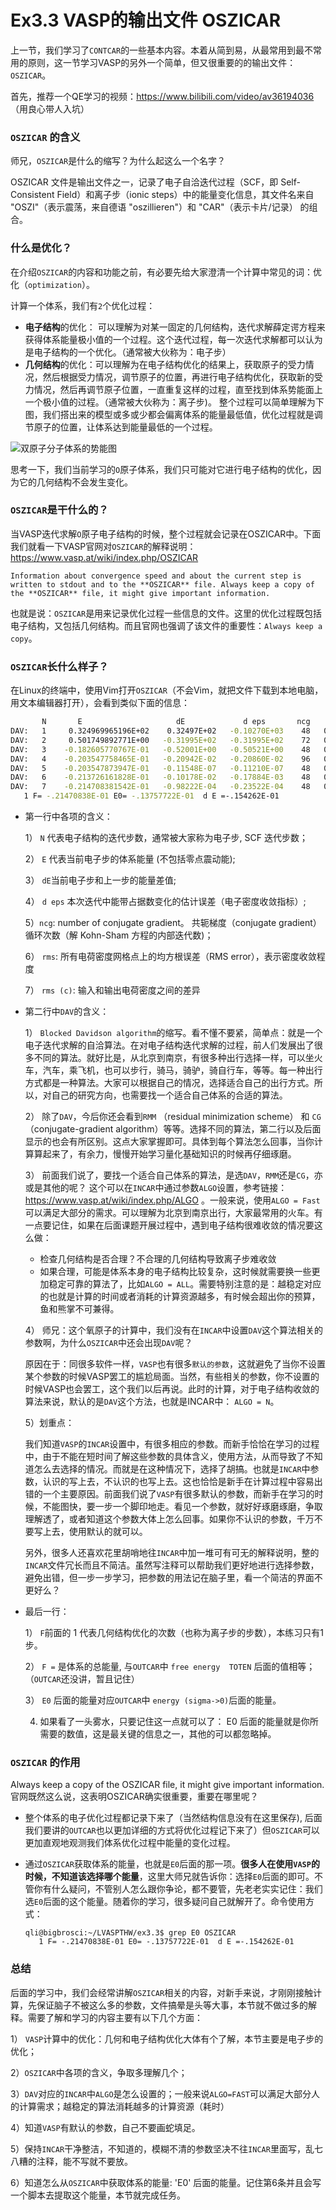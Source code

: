 # Ex3.3 VASP的输出文件 OSZICAR

上一节，我们学习了`CONTCAR`的一些基本内容。本着从简到易，从最常用到最不常用的原则，这一节学习VASP的另外一个简单，但又很重要的的输出文件：`OSZICAR`。 

首先，推荐一个QE学习的视频：https://www.bilibili.com/video/av36194036 （用良心带人入坑）

### `OSZICAR` 的含义

师兄，`OSZICAR`是什么的缩写？为什么起这么一个名字？

OSZICAR 文件是输出文件之一，记录了电子自洽迭代过程（SCF，即 Self-Consistent Field）和离子步（ionic steps）中的能量变化信息，其文件名来自 "OSZI"（表示震荡，来自德语 "oszillieren"）和 "CAR"（表示卡片/记录） 的组合。


### 什么是优化？

在介绍`OSZICAR`的内容和功能之前，有必要先给大家澄清一个计算中常见的词：优化（`optimization`）。

计算一个体系，我们有`2`个优化过程：

* **电子结构**的优化： 可以理解为对某一固定的几何结构，迭代求解薛定谔方程来获得体系能量极小值的一个过程。这个迭代过程，每一次迭代求解都可以认为是电子结构的一个优化。（通常被大伙称为：电子步）
* **几何结构**的优化：可以理解为在电子结构优化的结果上，获取原子的受力情况，然后根据受力情况，调节原子的位置，再进行电子结构优化，获取新的受力情况，然后再调节原子位置，一直重复这样的过程，直至找到体系势能面上一个极小值的过程。（通常被大伙称为：离子步)。 整个过程可以简单理解为下图，我们搭出来的模型或多或少都会偏离体系的能量最低值，优化过程就是调节原子的位置，让体系达到能量最低的一个过程。

![双原子分子体系的势能图](figs/ex3.3_1.png)

思考一下，我们当前学习的`O`原子体系，我们只可能对它进行电子结构的优化，因为它的几何结构不会发生变化。

### `OSZICAR`是干什么的？

当VASP迭代求解`O`原子电子结构的时候，整个过程就会记录在OSZICAR中。下面我们就看一下VASP官网对`OSZICAR`的解释说明：https://www.vasp.at/wiki/index.php/OSZICAR

```
Information about convergence speed and about the current step is written to stdout and to the **OSZICAR** file. Always keep a copy of the **OSZICAR** file, it might give important information.
```

也就是说：`OSZICAR`是用来记录优化过程一些信息的文件。这里的优化过程既包括电子结构，又包括几何结构。而且官网也强调了该文件的重要性：`Always keep a copy`。

### `OSZICAR`长什么样子？

在Linux的终端中，使用Vim打开`OSZICAR`（不会Vim，就把文件下载到本地电脑，用文本编辑器打开），会看到类似下面的信息：

```bash
       N       E                     dE             d eps       ncg     rms          rms（c）
DAV:   1     0.324969965196E+02    0.32497E+02   -0.10270E+03    48   0.977E+01
DAV:   2     0.501749892771E+00   -0.31995E+02   -0.31995E+02    72   0.202E+01
DAV:   3    -0.182605770767E-01   -0.52001E+00   -0.50521E+00    48   0.521E+00
DAV:   4    -0.203547758465E-01   -0.20942E-02   -0.20860E-02    96   0.333E-01
DAV:   5    -0.203547873947E-01   -0.11548E-07   -0.11210E-07    48   0.844E-04    0.307E-01
DAV:   6    -0.213726161828E-01   -0.10178E-02   -0.17884E-03    48   0.111E-01    0.155E-01
DAV:   7    -0.214708381542E-01   -0.98222E-04   -0.23522E-04    48   0.459E-02
   1 F= -.21470838E-01 E0= -.13757722E-01  d E =-.154262E-01
```

* 第一行中各项的含义：

  1） `N` 代表电子结构的迭代步数，通常被大家称为电子步, SCF 迭代步数；

  2） `E` 代表当前电子步的体系能量 (不包括零点震动能);

  3） `dE`当前电子步和上一步的能量差值;

  4） `d eps` 本次迭代中能带占据数变化的估计误差（电子密度收敛指标）; 

  5）`ncg`: number of conjugate gradient。 共轭梯度（conjugate gradient）循环次数（解 Kohn-Sham 方程的内部迭代数)；

  6） `rms`: 所有电荷密度网格点上的均方根误差（RMS error），表示密度收敛程度 

  7） `rms (c)`: 输入和输出电荷密度之间的差异

* 第二行中`DAV`的含义：

  1） `Blocked Davidson algorithm`的缩写。看不懂不要紧，简单点：就是一个电子迭代求解的自洽算法。在对电子结构迭代求解的过程，前人们发展出了很多不同的算法。就好比是，从北京到南京，有很多种出行选择一样，可以坐火车，汽车，乘飞机，也可以步行，骑马，骑驴，骑自行车，等等。每一种出行方式都是一种算法。大家可以根据自己的情况，选择适合自己的出行方式。所以，对自己的研究方向，也需要找一个适合自己体系的合适的算法。

  2） 除了`DAV`，今后你还会看到`RMM` （residual minimization scheme） 和 `CG` （conjugate-gradient algorithm）等等。选择不同的算法，第二行以及后面显示的也会有所区别。这点大家掌握即可。具体到每个算法怎么回事，当你计算算起来了，有余力，慢慢开始学习量化基础知识的时候再仔细琢磨。

  3） 前面我们说了，要找一个适合自己体系的算法，是选`DAV`，`RMM`还是`CG`，亦或是其他的呢？ 这个可以在`INCAR`中通过参数`ALGO`设置，参考链接：https://www.vasp.at/wiki/index.php/ALGO 。一般来说，使用`ALGO = Fast`可以满足大部分的需求。可以理解为北京到南京出行，大家最常用的火车。有一点要记住，如果在后面课题开展过程中，遇到电子结构很难收敛的情况要这么做：

  * 检查几何结构是否合理？不合理的几何结构导致离子步难收敛
  * 如果合理，可能是体系本身的电子结构比较复杂，这时候就需要换一些更加稳定可靠的算法了，比如`ALGO = ALL`。需要特别注意的是：越稳定对应的也就是计算的时间或者消耗的计算资源越多，有时候会超出你的预算，鱼和熊掌不可兼得。

  4） 师兄：这个氧原子的计算中，我们没有在`INCAR`中设置`DAV`这个算法相关的参数啊，为什么`OSZICAR`中还会出现`DAV`呢？

  原因在于：同很多软件一样，`VASP`也有很多`默认的参数`，这就避免了当你不设置某个参数的时候VASP罢工的尴尬局面。当然，有些相关的参数，你不设置的时候VASP也会罢工，这个我们以后再说。此时的计算，对于电子结构收敛的算法来说，默认的是`DAV`这个方法，也就是INCAR中： `ALGO = N`。

  5）划重点：

  我们知道`VASP`的`INCAR`设置中，有很多相应的参数。而新手恰恰在学习的过程中，由于不能在短时间了解这些参数的具体含义，使用方法，从而导致了不知道怎么去选择的情况。而就是在这种情况下，选择了胡搞。也就是`INCAR`中参数，认识的写上去，不认识的也写上去。这也恰恰是新手在计算过程中容易出错的一个主要原因。前面我们说了`VASP`有很多默认的参数，而新手在学习的时候，不能图快，要一步一个脚印地走。看见一个参数，就好好琢磨琢磨，争取理解透了，或者知道这个参数大体上怎么回事。如果你不认识的参数，千万不要写上去，使用默认的就可以。

  另外，很多人还喜欢花里胡哨地往`INCAR`中加一堆可有可无的解释说明，整的`INCAR`文件冗长而且不简洁。虽然写注释可以帮助我们更好地进行选择参数，避免出错，但一步一步学习，把参数的用法记在脑子里，看一个简洁的界面不更好么？

* 最后一行：

  1） `F`前面的 1 代表几何结构优化的次数（也称为离子步的步数），本练习只有1步。

  2） `F =` 是体系的总能量, 与`OUTCAR`中 `free energy  TOTEN` 后面的值相等；（`OUTCAR`还没讲，暂且记住）

  3） `E0` 后面的能量对应`OUTCAR`中 `energy (sigma->0)`后面的能量。

  4)  如果看了一头雾水，只要记住这一点就可以了： E0 后面的能量就是你所需要的数值，这是最关键的信息之一，其他的可以都忽略掉。
  
  

### `OSZICAR` 的作用

Always keep a copy of the OSZICAR file, it might give important information. 官网既然这么说，这表明OSZICAR确实很重要，重要在哪里呢？ 

* 整个体系的电子优化过程都记录下来了（当然结构信息没有在这里保存), 后面我们要讲的`OUTCAR`也以更加详细的方式将优化过程记下来了）但`OSZICAR`可以更加直观地观测我们体系优化过程中能量的变化过程。

* 通过`OSZICAR`获取体系的能量，也就是`E0`后面的那一项。**很多人在使用`VASP`的时候，不知道该选择哪个能量**，这里大师兄就告诉你：选择`E0`后面的即可。不管你有什么疑问，不管别人怎么跟你争论，都不要管，先老老实实记住：我们选`E0`后面的这个能量。随着你的学习，很多疑问自己就解开了。命令使用方式：

  ```
  qli@bigbrosci:~/LVASPTHW/ex3.3$ grep E0 OSZICAR  
     1 F= -.21470838E-01 E0= -.13757722E-01  d E =-.154262E-01
  ```

### 总结

后面的学习中，我们会经常讲解`OSZICAR`相关的内容，对新手来说，才刚刚接触计算，先保证脑子不被这么多的参数，文件搞晕是头等大事，本节就不做过多的解释。需要了解和学习的内容主要有以下几个方面：

1） `VASP`计算中的优化：几何和电子结构优化大体有个了解，本节主要是电子步的优化；

2）`OSZICAR`中各项的含义，争取多理解几个；

3）`DAV`对应的`INCAR`中`ALGO`是怎么设置的；一般来说`ALGO=FAST`可以满足大部分人的计算需求；越稳定的算法消耗越多的计算资源（耗时）

4）知道`VASP`有默认的参数，自己不要画蛇填足。

5）保持`INCAR`干净整洁，不知道的，模糊不清的参数坚决不往`INCAR`里面写，乱七八糟的注释，能不写就不要放。

6）知道怎么从`OSZICAR`中获取体系的能量: 'E0' 后面的能量。记住第6条并且会写一个脚本去提取这个能量，本节就完成任务。
